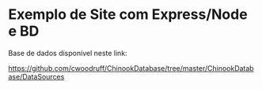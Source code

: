 # Exemplo de Site com Express/Node e BD

Base de dados disponível neste link:

https://github.com/cwoodruff/ChinookDatabase/tree/master/ChinookDatabase/DataSources
